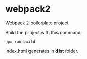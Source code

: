 # webpack2
Webpack 2 boilerplate project


Build the project with this command:
```
npm run build
```

index.html generates in __dist__ folder.

